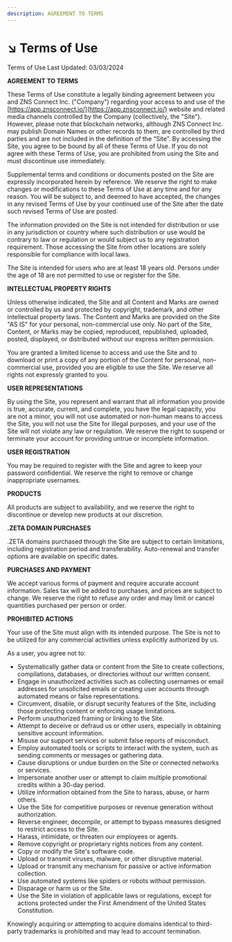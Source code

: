 ```yaml
---
description: AGREEMENT TO TERMS
---
```


# ↘️ Terms of Use

Terms of Use Last Updated: 03/03/2024

**AGREEMENT TO TERMS**

These Terms of Use constitute a legally binding agreement between you and ZNS Connect Inc. ("Company") regarding your access to and use of the [https://app.znsconnect.io/](https://app.znsconnect.io/) website and related media channels controlled by the Company (collectively, the "Site"). However, please note that blockchain networks, although ZNS Connect Inc. may publish Domain Names or other records to them, are controlled by third parties and are not included in the definition of the “Site”. By accessing the Site, you agree to be bound by all of these Terms of Use. If you do not agree with these Terms of Use, you are prohibited from using the Site and must discontinue use immediately.

Supplemental terms and conditions or documents posted on the Site are expressly incorporated herein by reference. We reserve the right to make changes or modifications to these Terms of Use at any time and for any reason. You will be subject to, and deemed to have accepted, the changes in any revised Terms of Use by your continued use of the Site after the date such revised Terms of Use are posted.

The information provided on the Site is not intended for distribution or use in any jurisdiction or country where such distribution or use would be contrary to law or regulation or would subject us to any registration requirement. Those accessing the Site from other locations are solely responsible for compliance with local laws.

The Site is intended for users who are at least 18 years old. Persons under the age of 18 are not permitted to use or register for the Site.

**INTELLECTUAL PROPERTY RIGHTS**

Unless otherwise indicated, the Site and all Content and Marks are owned or controlled by us and protected by copyright, trademark, and other intellectual property laws. The Content and Marks are provided on the Site "AS IS" for your personal, non-commercial use only. No part of the Site, Content, or Marks may be copied, reproduced, republished, uploaded, posted, displayed, or distributed without our express written permission.

You are granted a limited license to access and use the Site and to download or print a copy of any portion of the Content for personal, non-commercial use, provided you are eligible to use the Site. We reserve all rights not expressly granted to you.

**USER REPRESENTATIONS**

By using the Site, you represent and warrant that all information you provide is true, accurate, current, and complete, you have the legal capacity, you are not a minor, you will not use automated or non-human means to access the Site, you will not use the Site for illegal purposes, and your use of the Site will not violate any law or regulation. We reserve the right to suspend or terminate your account for providing untrue or incomplete information.

**USER REGISTRATION**

You may be required to register with the Site and agree to keep your password confidential. We reserve the right to remove or change inappropriate usernames.

**PRODUCTS**

All products are subject to availability, and we reserve the right to discontinue or develop new products at our discretion.

**.ZETA DOMAIN PURCHASES**

.ZETA domains purchased through the Site are subject to certain limitations, including registration period and transferability. Auto-renewal and transfer options are available on specific dates.

**PURCHASES AND PAYMENT**

We accept various forms of payment and require accurate account information. Sales tax will be added to purchases, and prices are subject to change. We reserve the right to refuse any order and may limit or cancel quantities purchased per person or order.

**PROHIBITED ACTIONS**

Your use of the Site must align with its intended purpose. The Site is not to be utilized for any commercial activities unless explicitly authorized by us.

As a user, you agree not to:

* Systematically gather data or content from the Site to create collections, compilations, databases, or directories without our written consent.
* Engage in unauthorized activities such as collecting usernames or email addresses for unsolicited emails or creating user accounts through automated means or false representations.
* Circumvent, disable, or disrupt security features of the Site, including those protecting content or enforcing usage limitations.
* Perform unauthorized framing or linking to the Site.
* Attempt to deceive or defraud us or other users, especially in obtaining sensitive account information.
* Misuse our support services or submit false reports of misconduct.
* Employ automated tools or scripts to interact with the system, such as sending comments or messages or gathering data.
* Cause disruptions or undue burden on the Site or connected networks or services.
* Impersonate another user or attempt to claim multiple promotional credits within a 30-day period.
* Utilize information obtained from the Site to harass, abuse, or harm others.
* Use the Site for competitive purposes or revenue generation without authorization.
* Reverse engineer, decompile, or attempt to bypass measures designed to restrict access to the Site.
* Harass, intimidate, or threaten our employees or agents.
* Remove copyright or proprietary rights notices from any content.
* Copy or modify the Site's software code.
* Upload or transmit viruses, malware, or other disruptive material.
* Upload or transmit any mechanism for passive or active information collection.
* Use automated systems like spiders or robots without permission.
* Disparage or harm us or the Site.
* Use the Site in violation of applicable laws or regulations, except for actions protected under the First Amendment of the United States Constitution.

Knowingly acquiring or attempting to acquire domains identical to third-party trademarks is prohibited and may lead to account termination.
